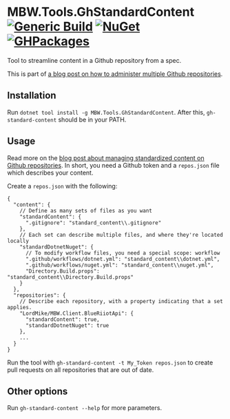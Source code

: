 # MBW.Tools.GhStandardContent [![Generic Build](https://github.com/LordMike/MBW.Tools.GhStandardContent/actions/workflows/dotnet.yml/badge.svg)](https://github.com/LordMike/MBW.Tools.GhStandardContent/actions/workflows/dotnet.yml) [![NuGet](https://img.shields.io/nuget/v/MBW.Tools.GhStandardContent.svg)](https://www.nuget.org/packages/MBW.Tools.GhStandardContent) [![GHPackages](https://img.shields.io/badge/package-alpha-green)](https://github.com/LordMike/MBW.Tools.GhStandardContent/packages/703366)

Tool to streamline content in a Github repository from a spec.

This is part of [a blog post on how to administer multiple Github repositories](https://blog.mbwarez.dk/gh-mass-administration/).

## Installation

Run `dotnet tool install -g MBW.Tools.GhStandardContent`. After this, `gh-standard-content` should be in your PATH.

## Usage

Read more on the [blog post about managing standardized content on Github repositories](https://blog.mbwarez.dk/gh-mass-administration-content/). In short, you need a Github token and a `repos.json` file which describes your content.

Create a `repos.json` with the following:

```jsonc
{
  "content": {
    // Define as many sets of files as you want
    "standardContent": {
      ".gitignore": "standard_content\\.gitignore"
    },
    // Each set can describe multiple files, and where they're located locally
    "standardDotnetNuget": {
      // To modify workflow files, you need a special scope: workflow
      ".github/workflows/dotnet.yml": "standard_content\\dotnet.yml",
      ".github/workflows/nuget.yml": "standard_content\\nuget.yml",
      "Directory.Build.props": "standard_content\\Directory.Build.props"
    }
  },
  "repositories": {
    // Describe each repository, with a property indicating that a set applies.
    "LordMike/MBW.Client.BlueRiiotApi": {
      "standardContent": true,
      "standardDotnetNuget": true
    },
    ...
  }
}

```

Run the tool with `gh-standard-content -t My_Token repos.json` to create pull requests on all repositories that are out of date.

## Other options

Run `gh-standard-content --help` for more parameters.
